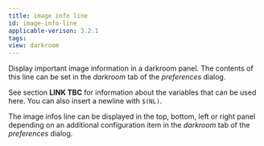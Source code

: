 ```yaml
---
title: image info line
id: image-info-line
applicable-verison: 3.2.1
tags: 
view: darkroom
---
```


Display important image information in a darkroom panel. The contents of this line can be set in the _darkroom_ tab of the _preferences_ dialog. 

See section **LINK TBC** for information about the variables that can be used here. You can also insert a newline with `$(NL)`.

The image infos line can be displayed in the top, bottom, left or right panel depending on an additional configuration item in the _darkroom_ tab of the _preferences_ dialog.
